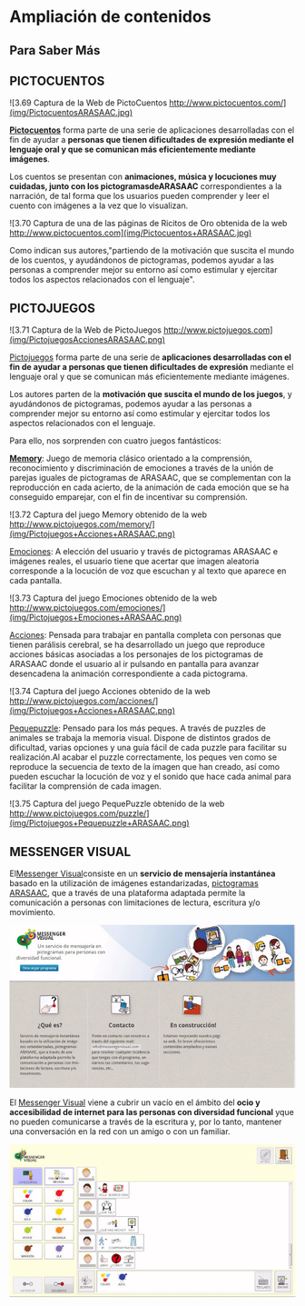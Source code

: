 
# Ampliación de contenidos

## Para Saber Más

## PICTOCUENTOS

![3.69 Captura de la Web de PictoCuentos http://www.pictocuentos.com/](img/PictocuentosARASAAC.jpg)


[**Pictocuentos**](http://www.pictocuentos.com/) forma parte de una serie de aplicaciones desarrolladas con el fin de ayudar a **personas que tienen dificultades de expresión mediante el lenguaje oral y que se comunican más eficientemente mediante imágenes**.

Los cuentos se presentan con **animaciones, música y locuciones muy cuidadas, junto con los pictogramasde[](http://arasaac.org/)ARASAAC** correspondientes a la narración, de tal forma que los usuarios pueden comprender y leer el cuento con imágenes a la vez que lo visualizan.

![3.70 Captura de una de las páginas de Ricitos de Oro obtenida de la web http://www.pictocuentos.com](img/Pictocuentos+ARASAAC.jpg)

Como indican sus autores,"partiendo de la motivación que suscita el mundo de los cuentos, y ayudándonos de pictogramas, podemos ayudar a las personas a comprender mejor su entorno así como estimular y ejercitar todos los aspectos relacionados con el lenguaje".

## PICTOJUEGOS

![3.71 Captura de la Web de PictoJuegos http://www.pictojuegos.com](img/PictojuegosAccionesARASAAC.png)

[Pictojuegos](http://www.pictojuegos.com/) forma parte de una serie de **aplicaciones desarrolladas con el fin de ayudar a personas que tienen dificultades de expresión** mediante el lenguaje oral y que se comunican más eficientemente mediante imágenes.

Los autores parten de la **motivación que suscita el mundo de los juegos**, y ayudándonos de pictogramas, podemos ayudar a las personas a comprender mejor su entorno así como estimular y ejercitar todos los aspectos relacionados con el lenguaje.

Para ello, nos sorprenden con cuatro juegos fantásticos:

[**Memory**](http://www.pictojuegos.com/memory/): Juego de memoria clásico orientado a la comprensión, reconocimiento y discriminación de emociones a través de la unión de parejas iguales de pictogramas de ARASAAC, que se complementan con la reproducción en cada acierto, de la animación de cada emoción que se ha conseguido emparejar, con el fin de incentivar su comprensión.

![3.72 Captura del juego Memory obtenido de la web http://www.pictojuegos.com/memory/](img/Pictojuegos+Acciones+ARASAAC.png)

[Emociones](http://www.pictojuegos.com/emociones/): A elección del usuario y través de pictogramas ARASAAC e imágenes reales, el usuario tiene que acertar que imagen aleatoria corresponde a la locución de voz que escuchan y al texto que aparece en cada pantalla.

![3.73 Captura del juego Emociones obtenido de la web http://www.pictojuegos.com/emociones/](img/Pictojuegos+Emociones+ARASAAC.png)

[Acciones](http://www.pictojuegos.com/acciones/): Pensada para trabajar en pantalla completa con personas que tienen parálisis cerebral, se ha desarrollado un juego que reproduce acciones básicas asociadas a los personajes de los pictogramas de ARASAAC donde el usuario al ir pulsando en pantalla para avanzar desencadena la animación correspondiente a cada pictograma.

![3.74 Captura del juego Acciones obtenido de la web http://www.pictojuegos.com/acciones/](img/Pictojuegos+Acciones+ARASAAC.png)

[Pequepuzzle](http://www.pictojuegos.com/puzzle/): Pensado para los más peques. A través de puzzles de animales se trabaja la memoria visual. Dispone de distintos grados de dificultad, varias opciones y una guía fácil de cada puzzle para facilitar su realización.Al acabar el puzzle correctamente, los peques ven como se reproduce la secuencia de texto de la imagen que han creado, así como pueden escuchar la locución de voz y el sonido que hace cada animal para facilitar la comprensión de cada imagen.

![3.75 Captura del juego PequePuzzle obtenido de la web http://www.pictojuegos.com/puzzle/](img/Pictojuegos+Pequepuzzle+ARASAAC.png)

## MESSENGER VISUAL

El[Messenger Visual](http://www.messengervisual.com/)consiste en un **servicio de mensajería instantánea** basado en la utilización de imágenes estandarizadas, [pictogramas ARASAAC](http://arasaac.org/), que a través de una plataforma adaptada permite la comunicación a personas con limitaciones de lectura, escritura y/o movimiento.

![3.76 Chat de mensajería instántanea con pictogramas de ARASAAC -  Messenger Visual](img/Messenger_Visual_ARASAAC.jpg)

El [Messenger Visual](http://www.messengervisual.com/) viene a cubrir un vacío en el ámbito del **ocio y accesibilidad de internet para las personas con diversidad funcional** yque no pueden comunicarse a través de la escritura y, por lo tanto, mantener una conversación en la red con un amigo o con un familiar.

![3.77 Captura de una conversación con pictogramas utilizando Messenger Visual](img/Messenger_Visual.jpg)


